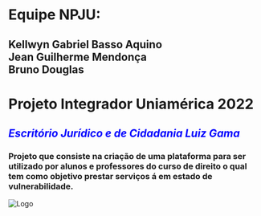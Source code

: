 <h1> Equipe NPJU:<br></h1>
<h2>Kellwyn Gabriel Basso Aquino<br>
Jean Guilherme Mendonça<br>
Bruno Douglas</h2>

<h1>Projeto Integrador Uniamérica 2022<br></h1>
<b><i><h2 style="color:blue;">Escritório Jurídico e de Cidadania Luiz Gama</h2></i></b>

<h3>Projeto que consiste na criação de uma plataforma para ser utilizado por alunos e professores 
do curso de direito o qual tem como objetivo prestar serviços á em estado de vulnerabilidade.</h3>


![Logo](https://user-images.githubusercontent.com/84480083/177221965-4a3173a0-1d43-450f-a03e-ed40547ab9a4.png)
